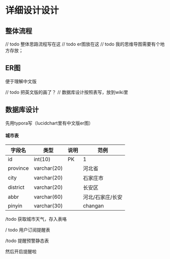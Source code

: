 # 详细设计设计

## 整体流程
// todo 整体思路流程写在这
// todo er图放在这
// todo 我的思维导图需要有个地方存放；




##  ER图
便于理解中文版


// todo 把英文版的画了？
// 数据库设计按照表写，放到wiki里

## 数据库设计
先用typora写（lucidchart里有中文版er图）

#### 城市表

| 字段名    | 类型        | 说明 | 范例 |
| --------- | ----------- | ---- | ---- |
| id        | int(10)     | PK   | 1    |
| province | varchar(20)     |      | 河北省 |
| city | varchar(20) |    | 石家庄市 |
| district  | varchar(20) |      | 长安区 |
| abbr | varchar(60) | | 河北/石家庄/长安 |
| pinyin | varchar(30) | | changan |



/todo 获取城市天气，存入表咯



/ todo 用户订阅提醒表



/todo 提醒预警静态表

然后开启提醒啦

















